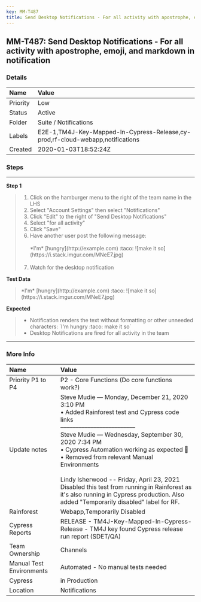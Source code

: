 ```yaml
---
key: MM-T487
title: Send Desktop Notifications - For all activity with apostrophe, emoji, and markdown in notification
---
```


## MM-T487: Send Desktop Notifications - For all activity with apostrophe, emoji, and markdown in notification

### Details

| Name     | Value                                                                          |
| :------- | :----------------------------------------------------------------------------- |
| Priority | Low                                                                            |
| Status   | Active                                                                         |
| Folder   | Suite / Notifications                                                          |
| Labels   | E2E-1,TM4J-Key-Mapped-In-Cypress-Release,cy-prod,rf-cloud-webapp,notifications |
| Created  | 2020-01-03T18:52:24Z                                                           |

### Steps

<hr/>

**Step 1**

> <article><ol><li>Click on the hamburger menu to the right of the team name in the LHS</li><li>Select "Account Settings" then select "Notifications"</li><li>Click "Edit" to the right of "Send Desktop Notifications"</li><li>Select "for all activity"</li><li>Click "Save"</li><li>Have another user post the following message:<br /><br />*I'm* [hungry](http://example.com) :taco: ![make it so](https://i.stack.imgur.com/MNeE7.jpg)<br /><br /></li><li>Watch for the desktop notification</li></ol></article>

**Test Data**

> <article>*I'm* [hungry](http://example.com) :taco: ![make it so](https://i.stack.imgur.com/MNeE7.jpg)</article>

**Expected**

> <article><ul><li>Notification renders the text without formatting or other unneeded characters: `I'm hungry :taco: make it so`</li><li>Desktop Notifications are fired for all activity in the team</li></ul></article>

<hr/>

### More Info

| Name                     | Value                                                                                                                                                                                                                                                                                                                                                                                                                                                                            |
| :----------------------- | :------------------------------------------------------------------------------------------------------------------------------------------------------------------------------------------------------------------------------------------------------------------------------------------------------------------------------------------------------------------------------------------------------------------------------------------------------------------------------- |
| Priority P1 to P4        | P2 - Core Functions (Do core functions work?)                                                                                                                                                                                                                                                                                                                                                                                                                                    |
| Update notes             | Steve Mudie — Monday, December 21, 2020 3:10 PM<br>• Added Rainforest test and Cypress code links<br>–––––––––––––––––––––––––<br>Steve Mudie — Wednesday, September 30, 2020 7:34 PM<br>• Cypress Automation working as expected 🎉<br>• Removed from relevant Manual Environments<br><br>Lindy Isherwood -- Friday, April 23, 2021<br>Disabled this test from running in Rainforest as it's also running in Cypress production. Also added "Temporarily disabled" label for RF. |
| Rainforest               | Webapp,Temporarily Disabled                                                                                                                                                                                                                                                                                                                                                                                                                                                      |
| Cypress Reports          | RELEASE - TM4J-Key-Mapped-In-Cypress-Release - TM4J key found Cypress release run report (SDET/QA)                                                                                                                                                                                                                                                                                                                                                                               |
| Team Ownership           | Channels                                                                                                                                                                                                                                                                                                                                                                                                                                                                         |
| Manual Test Environments | Automated - No manual tests needed                                                                                                                                                                                                                                                                                                                                                                                                                                               |
| Cypress                  | in Production                                                                                                                                                                                                                                                                                                                                                                                                                                                                    |
| Location                 | Notifications                                                                                                                                                                                                                                                                                                                                                                                                                                                                    |

